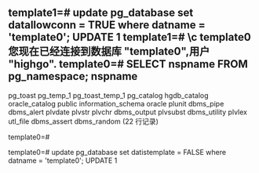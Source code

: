 template1=# update pg_database set datallowconn = TRUE where datname = 'template0';
UPDATE 1
template1=# \c template0
您现在已经连接到数据库 "template0",用户 "highgo".
template0=# SELECT nspname FROM pg_namespace;
      nspname      
--------------------
 pg_toast
 pg_temp_1
 pg_toast_temp_1
 pg_catalog
 hgdb_catalog
 oracle_catalog
 public
 information_schema
 oracle
 plunit
 dbms_pipe
 dbms_alert
 plvdate
 plvstr
 plvchr
 dbms_output
 plvsubst
 dbms_utility
 plvlex
 utl_file
 dbms_assert
 dbms_random
(22 行记录)
 
template0=#
 
 
template0=# update pg_database set datistemplate = FALSE where datname = 'template0';
UPDATE 1